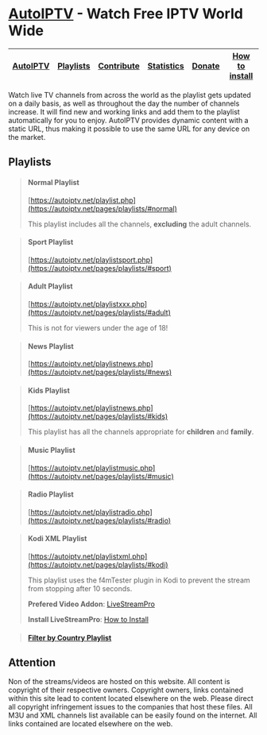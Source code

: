 # [AutoIPTV](https://autoiptv.net) - Watch Free IPTV World Wide

| [AutoIPTV](https://autoiptv.net) | [Playlists](https://autoiptv.net/pages/playlists) | [Contribute](https://autoiptv.net/pages/contribute) | [Statistics](https://autoiptv.net/pages/statistics) | [Donate](https://autoiptv.net/pages/donate) | [How to install](https://autoiptv.net/pages/setup) |
| ---- | ---- | ---- | ---- | ---- | ---- |

Watch live TV channels from across the world as the playlist gets updated on a daily basis, as well as throughout the day the number of channels increase. It will find new and working links and add them to the playlist automatically for you to enjoy. AutoIPTV provides dynamic content with a static URL, thus making it possible to use the same URL for any device on the market.

## Playlists

> #### Normal Playlist
> [https://autoiptv.net/playlist.php](https://autoiptv.net/pages/playlists/#normal)
>
> This playlist includes all the channels, **excluding** the adult channels.

> #### Sport Playlist
> [https://autoiptv.net/playlistsport.php](https://autoiptv.net/pages/playlists/#sport)

> #### Adult Playlist
> [https://autoiptv.net/playlistxxx.php](https://autoiptv.net/pages/playlists/#adult)
>
> This is not for viewers under the age of 18!

> #### News Playlist
> [https://autoiptv.net/playlistnews.php](https://autoiptv.net/pages/playlists/#news)

> #### Kids Playlist
> [https://autoiptv.net/playlistnews.php](https://autoiptv.net/pages/playlists/#kids)
>
> This playlist has all the channels appropriate for **children** and **family**.

> #### Music Playlist
> [https://autoiptv.net/playlistmusic.php](https://autoiptv.net/pages/playlists/#music)

> #### Radio Playlist
> [https://autoiptv.net/playlistradio.php](https://autoiptv.net/pages/playlists/#radio)

> #### Kodi XML Playlist
> [https://autoiptv.net/playlistxml.php](https://autoiptv.net/pages/playlists/#kodi)
>
> This playlist uses the f4mTester plugin in Kodi to prevent the stream from stopping after 10 seconds.
>
> **Prefered Video Addon**: [LiveStreamPro](https://kodi-addons.club/addon/plugin.video.live.streamspro/)
>
> **Install LiveStreamPro**: [How to Install](https://autoiptv.net/pages/setup/#kodi)

> #### [Filter by Country Playlist](https://autoiptv.net/pages/playlists/#country)

## Attention

Non of the streams/videos are hosted on this website. All content is copyright of their respective owners. Copyright owners, links contained within this site lead to content located elsewhere on the web. Please direct all copyright infringement issues to the companies that host these files. All M3U and XML channels list available can be easily found on the internet. All links contained are located elsewhere on the web.
